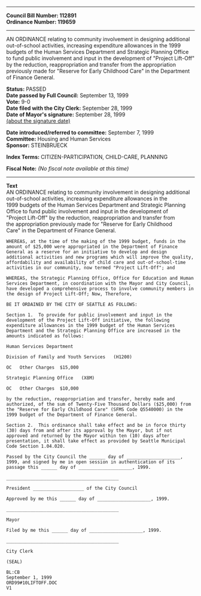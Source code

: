 * * * * *  
  
**Council Bill Number: [](#h0)[](#h2)112891**   
**Ordinance Number: 119659**  
  
* * * * *  
  
AN ORDINANCE relating to community involvement in designing additional out-of-school activities, increasing expenditure allowances in the 1999 budgets of the Human Services Department and Strategic Planning Office to fund public involvement and input in the development of "Project Lift-Off" by the reduction, reappropriation and transfer from the appropriation previously made for "Reserve for Early Childhood Care" in the Department of Finance General.  
  
**Status:** PASSED   
**Date passed by Full Council:** September 13, 1999   
**Vote:** 9-0   
**Date filed with the City Clerk:** September 28, 1999   
**Date of Mayor's signature:** September 28, 1999   
[(about the signature date)](/~public/approvaldate.htm)   
  
  
**Date introduced/referred to committee:** September 7, 1999   
**Committee:** Housing and Human Services   
**Sponsor:** STEINBRUECK   
  
**Index Terms:** CITIZEN-PARTICIPATION, CHILD-CARE, PLANNING  
  
**Fiscal Note:** *(No fiscal note available at this time)*  
  
* * * * *  
  
**Text**  
    AN ORDINANCE relating to community involvement in designing additional  
    out-of-school activities, increasing expenditure allowances in the  
    1999 budgets of the Human Services Department and Strategic Planning  
    Office to fund public involvement and input in the development of  
    "Project Lift-Off" by the reduction, reappropriation and transfer from  
    the appropriation previously made for "Reserve for Early Childhood  
    Care" in the Department of Finance General.  
  
    WHEREAS, at the time of the making of the 1999 budget, funds in the  
    amount of $25,000 were appropriated in the Department of Finance  
    General as a reserve for an initiative to develop and design  
    additional activities and new programs which will improve the quality,  
    affordability and availability of child care and out-of-school-time  
    activities in our community, now termed "Project Lift-Off"; and  
  
    WHEREAS, the Strategic Planning Office, Office for Education and Human  
    Services Department, in coordination with the Mayor and City Council,  
    have developed a comprehensive process to involve community members in  
    the design of Project Lift-Off; Now, Therefore,  
  
    BE IT ORDAINED BY THE CITY OF SEATTLE AS FOLLOWS:  
  
    Section 1.  To provide for public involvement and input in the  
    development of the Project Lift-Off initiative, the following  
    expenditure allowances in the 1999 budget of the Human Services  
    Department and the Strategic Planning Office are increased in the  
    amounts indicated as follows:  
  
    Human Services Department  
  
    Division of Family and Youth Services   (H1200)  
  
    OC   Other Charges  $15,000  
  
    Strategic Planning Office   (X8M)  
  
    OC   Other Charges  $10,000  
  
    by the reduction, reappropriation and transfer, hereby made and  
    authorized, of the sum of Twenty-Five Thousand Dollars ($25,000) from  
    the "Reserve for Early Childhood Care" (SFMS Code Q5540000) in the  
    1999 budget of the Department of Finance General.  
  
    Section 2.  This ordinance shall take effect and be in force thirty  
    (30) days from and after its approval by the Mayor, but if not  
    approved and returned by the Mayor within ten (10) days after  
    presentation, it shall take effect as provided by Seattle Municipal  
    Code Section 1.04.020.  
  
    Passed by the City Council the ______ day of ____________________,  
    1999, and signed by me in open session in authentication of its  
    passage this ______ day of ____________________, 1999.  
  
    __________________________________________  
  
    President ___________________ of the City Council  
  
    Approved by me this ______ day of ____________________, 1999.  
  
    __________________________________________  
  
    Mayor  
  
    Filed by me this ______ day of ____________________, 1999.  
  
    __________________________________________  
  
    City Clerk  
  
    (SEAL)  
  
    BL:CB  
    September 1, 1999  
    ORD99#10LIFTOFF.DOC  
    V1  
